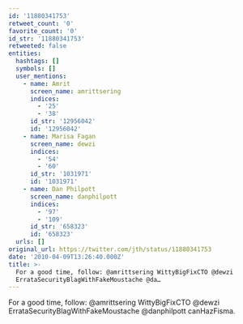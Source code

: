 ```yaml
---
id: '11880341753'
retweet_count: '0'
favorite_count: '0'
id_str: '11880341753'
retweeted: false
entities:
  hashtags: []
  symbols: []
  user_mentions:
    - name: Amrit
      screen_name: amrittsering
      indices:
        - '25'
        - '38'
      id_str: '12956042'
      id: '12956042'
    - name: Marisa Fagan
      screen_name: dewzi
      indices:
        - '54'
        - '60'
      id_str: '1031971'
      id: '1031971'
    - name: Dan Philpott
      screen_name: danphilpott
      indices:
        - '97'
        - '109'
      id_str: '658323'
      id: '658323'
  urls: []
original_url: https://twitter.com/jth/status/11880341753
date: '2010-04-09T13:26:40.000Z'
title: >-
  For a good time, follow: @amrittsering WittyBigFixCTO @dewzi
  ErrataSecurityBlagWithFakeMoustache @da…
---
```


For a good time, follow: @amrittsering WittyBigFixCTO @dewzi ErrataSecurityBlagWithFakeMoustache @danphilpott canHazFisma.